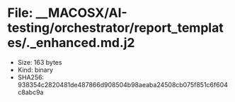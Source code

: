 # File: __MACOSX/AI-testing/orchestrator/report_templates/._enhanced.md.j2

- Size: 163 bytes
- Kind: binary
- SHA256: 938354c2820481de487866d908504b98aeaba24508cb075f851c6f604c8abc9a

